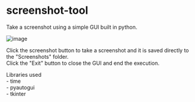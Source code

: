 # screenshot-tool
Take a screenshot using a simple GUI built in python.


![image](https://user-images.githubusercontent.com/110335913/204611226-c7551ddf-4d71-4f19-b7a1-2364e8dcfbdf.png)

Click the screenshot button to take a screenshot and it is saved directly to the "Screenshots" folder.<br>
Click the "Exit" button to close the GUI and end the execution.<br>

Libraries used<br> - time<br>
               - pyautogui<br>
               - tkinter<br>
